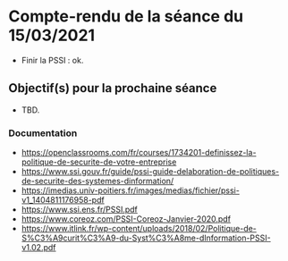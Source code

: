 # Compte-rendu de la séance du 15/03/2021

 - Finir la PSSI : ok.

## Objectif(s) pour la prochaine séance

- TBD.

### Documentation

- https://openclassrooms.com/fr/courses/1734201-definissez-la-politique-de-securite-de-votre-entreprise
- https://www.ssi.gouv.fr/guide/pssi-guide-delaboration-de-politiques-de-securite-des-systemes-dinformation/
- https://imedias.univ-poitiers.fr/images/medias/fichier/pssi-v1_1404811176958-pdf
- https://www.ssi.ens.fr/PSSI.pdf
- https://www.coreoz.com/PSSI-Coreoz-Janvier-2020.pdf
- https://www.itlink.fr/wp-content/uploads/2018/02/Politique-de-S%C3%A9curit%C3%A9-du-Syst%C3%A8me-dInformation-PSSI-v1.02.pdf
